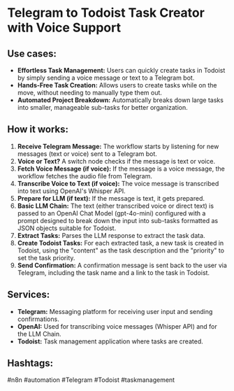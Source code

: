 # Telegram to Todoist Task Creator with Voice Support

## Use cases:

*   **Effortless Task Management:** Users can quickly create tasks in Todoist by simply sending a voice message or text to a Telegram bot.
*   **Hands-Free Task Creation:** Allows users to create tasks while on the move, without needing to manually type them out.
*   **Automated Project Breakdown:** Automatically breaks down large tasks into smaller, manageable sub-tasks for better organization.

## How it works:

1.  **Receive Telegram Message:** The workflow starts by listening for new messages (text or voice) sent to a Telegram bot.
2.  **Voice or Text?** A switch node checks if the message is text or voice.
3.  **Fetch Voice Message (if voice):** If the message is a voice message, the workflow fetches the audio file from Telegram.
4.  **Transcribe Voice to Text (if voice):** The voice message is transcribed into text using OpenAI's Whisper API.
5.  **Prepare for LLM (if text):** If the message is text, it gets prepared.
6.  **Basic LLM Chain:** The text (either transcribed voice or direct text) is passed to an OpenAI Chat Model (gpt-4o-mini) configured with a prompt designed to break down the input into sub-tasks formatted as JSON objects suitable for Todoist.
7.  **Extract Tasks:** Parses the LLM response to extract the task data.
8.  **Create Todoist Tasks:**  For each extracted task, a new task is created in Todoist, using the "content" as the task description and the "priority" to set the task priority.
9.  **Send Confirmation:** A confirmation message is sent back to the user via Telegram, including the task name and a link to the task in Todoist.

## Services:

*   **Telegram:** Messaging platform for receiving user input and sending confirmations.
*   **OpenAI:** Used for transcribing voice messages (Whisper API) and for the LLM Chain.
*   **Todoist:** Task management application where tasks are created.

## Hashtags:

#n8n #automation #Telegram #Todoist #taskmanagement
